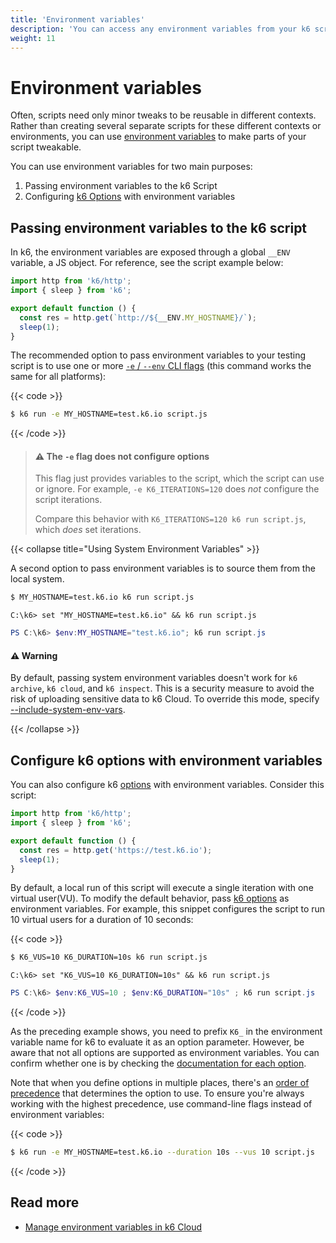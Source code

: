 ```yaml
---
title: 'Environment variables'
description: 'You can access any environment variables from your k6 script code and use this to supply your VUs with configuration information.'
weight: 11
---
```


# Environment variables

Often, scripts need only minor tweaks to be reusable in different contexts.
Rather than creating several separate scripts for these different contexts or environments, you can use [environment variables](https://grafana.com/docs/k6/<K6_VERSION>/misc/glossary#environment-variables) to make parts of your script tweakable.

You can use environment variables for two main purposes:

1. Passing environment variables to the k6 Script
2. Configuring [k6 Options](https://grafana.com/docs/k6/<K6_VERSION>/using-k6/k6-options/how-to) with environment variables

## Passing environment variables to the k6 script

In k6, the environment variables are exposed through a global `__ENV` variable, a JS object.
For reference, see the script example below:

```javascript
import http from 'k6/http';
import { sleep } from 'k6';

export default function () {
  const res = http.get(`http://${__ENV.MY_HOSTNAME}/`);
  sleep(1);
}
```

The recommended option to pass environment variables to your testing script is to use one or more [`-e` / `--env` CLI flags](https://grafana.com/docs/k6/<K6_VERSION>/using-k6/k6-options/reference#supply-environment-variables)
(this command works the same for all platforms):

{{< code >}}

```bash
$ k6 run -e MY_HOSTNAME=test.k6.io script.js
```

{{< /code >}}

> #### ⚠ The `-e` flag does not configure options
>
> This flag just provides variables to the script, which the script can use or ignore.
> For example, `-e K6_ITERATIONS=120` does _not_ configure the script iterations.
>
> Compare this behavior with `K6_ITERATIONS=120 k6 run script.js`, which _does_ set iterations.

{{< collapse title="Using System Environment Variables" >}}

A second option to pass environment variables is to source them from the local system.

```bash
$ MY_HOSTNAME=test.k6.io k6 run script.js
```

```windows
C:\k6> set "MY_HOSTNAME=test.k6.io" && k6 run script.js
```

```powershell
PS C:\k6> $env:MY_HOSTNAME="test.k6.io"; k6 run script.js
```

#### ⚠️ Warning

By default, passing system environment variables doesn't work for `k6 archive`, `k6 cloud`, and `k6 inspect`.
This is a security measure to avoid the risk of uploading sensitive data to k6 Cloud.
To override this mode, specify [--include-system-env-vars](https://grafana.com/docs/k6/<K6_VERSION>/using-k6/k6-options/reference#include-system-env-vars).

{{< /collapse >}}

## Configure k6 options with environment variables

You can also configure k6 [options](https://grafana.com/docs/k6/<K6_VERSION>/using-k6/k6-options/how-to) with environment variables.
Consider this script:

```javascript
import http from 'k6/http';
import { sleep } from 'k6';

export default function () {
  const res = http.get('https://test.k6.io');
  sleep(1);
}
```

By default, a local run of this script will execute a single iteration with one virtual user(VU).
To modify the default behavior, pass [k6 options](https://grafana.com/docs/k6/<K6_VERSION>/using-k6/k6-options/how-to) as environment variables.
For example, this snippet configures the script to run 10 virtual users for a duration of 10 seconds:

{{< code >}}

```bash
$ K6_VUS=10 K6_DURATION=10s k6 run script.js
```

```windows
C:\k6> set "K6_VUS=10 K6_DURATION=10s" && k6 run script.js
```

```powershell
PS C:\k6> $env:K6_VUS=10 ; $env:K6_DURATION="10s" ; k6 run script.js
```

{{< /code >}}

As the preceding example shows, you need to prefix `K6_` in the environment variable name for k6 to evaluate it as an option parameter.
However, be aware that not all options are supported as environment variables.
You can confirm whether one is by checking the [documentation for each option](https://grafana.com/docs/k6/<K6_VERSION>/using-k6/k6-options/reference).

Note that when you define options in multiple places, there's an [order of precedence](https://grafana.com/docs/k6/<K6_VERSION>/using-k6/k6-options/how-to) that determines the option to use.
To ensure you're always working with the highest precedence, use command-line flags instead of environment variables:

{{< code >}}

```bash
$ k6 run -e MY_HOSTNAME=test.k6.io --duration 10s --vus 10 script.js
```

{{< /code >}}

## Read more

- [Manage environment variables in k6 Cloud](https://grafana.com/docs/grafana-cloud/k6/author-run/cloud-scripting-extras/cloud-environment-variables/)
